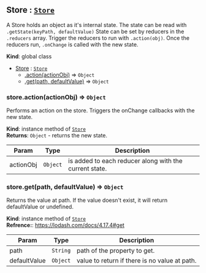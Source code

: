 <a name="Store"></a>

## Store : [<code>Store</code>](#Store)
A Store holds an object as it's internal state.
The state can be read with `.getState(keyPath, defaultValue)`
State can be set by reducers in the `.reducers` array.
Trigger the reducers to run with `.action(obj)`.
Once the reducers run, `.onChange` is called with the new state.

**Kind**: global class  

* [Store](#Store) : [<code>Store</code>](#Store)
    * [.action(actionObj)](#Store+action) ⇒ <code>Object</code>
    * [.get(path, defaultValue)](#Store+get) ⇒ <code>Object</code>

<a name="Store+action"></a>

### store.action(actionObj) ⇒ <code>Object</code>
Performs an action on the store.
Triggers the onChange callbacks with the new state.

**Kind**: instance method of [<code>Store</code>](#Store)  
**Returns**: <code>Object</code> - returns the new state.  

| Param | Type | Description |
| --- | --- | --- |
| actionObj | <code>Object</code> | is added to each reducer along with the current state. |

<a name="Store+get"></a>

### store.get(path, defaultValue) ⇒ <code>Object</code>
Returns the value at path.
If the value doesn't exist, it will return defaultValue or undefined.

**Kind**: instance method of [<code>Store</code>](#Store)  
**Refrence:**: https://lodash.com/docs/4.17.4#get  

| Param | Type | Description |
| --- | --- | --- |
| path | <code>String</code> | path of the property to get. |
| defaultValue | <code>Object</code> | value to return if there is no value at path. |

